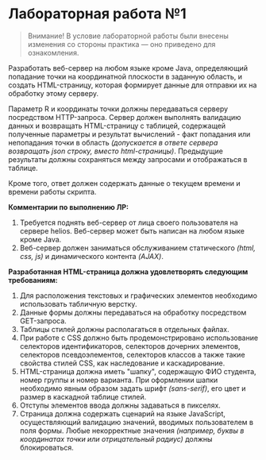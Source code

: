 # Лабораторная работа №1

> Внимание! В условие лабораторной работы были внесены изменения со стороны практика — оно приведено для ознакомления. 

Разработать веб-сервер на любом языке кроме Java, определяющий попадание точки на координатной плоскости в заданную область, и создать HTML-страницу, которая формирует данные для отправки их на обработку этому серверу.

Параметр R и координаты точки должны передаваться серверу посредством HTTP-запроса. Сервер должен выполнять валидацию данных и возвращать HTML-страницу с таблицей, содержащей полученные параметры и результат вычислений - факт попадания или непопадания точки в область *(допускается в ответе сервера возвращать json строку, вместо html-страницы)*. Предыдущие результаты должны сохраняться между запросами и отображаться в таблице.

Кроме того, ответ должен содержать данные о текущем времени и времени работы скрипта.

**Комментарии по выполнению ЛР:**

1. Требуется поднять веб-сервер от лица своего пользователя на сервере helios. Веб-сервер может быть написан на любом языке кроме Java.
2. Веб-сервер должен заниматься обслуживанием статического *(html, css, js)* и динамического контента *(AJAX)*.

**Разработанная HTML-страница должна удовлетворять следующим требованиям:**
1. Для расположения текстовых и графических элементов необходимо использовать табличную верстку.
2. Данные формы должны передаваться на обработку посредством GET-запроса.
3. Таблицы стилей должны располагаться в отдельных файлах.
4. При работе с CSS должно быть продемонстрировано использование селекторов идентификаторов, селекторов дочерних элементов, селекторов псевдоэлементов, селекторов классов а также такие свойства стилей CSS, как наследование и каскадирование.
5. HTML-страница должна иметь "шапку", содержащую ФИО студента, номер группы и номер варианта. При оформлении шапки необходимо явным образом задать шрифт *(sans-serif)*, его цвет и размер в каскадной таблице стилей.
6. Отступы элементов ввода должны задаваться в пикселях.
7. Страница должна содержать сценарий на языке JavaScript, осуществляющий валидацию значений, вводимых пользователем в поля формы. Любые некорректные значения *(например, буквы в координатах точки или отрицательный радиус)* должны блокироваться.